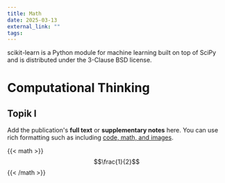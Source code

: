 ```yaml
---
title: Math
date: 2025-03-13
external_link: ""
tags:
---
```


scikit-learn is a Python module for machine learning built on top of SciPy and is distributed under the 3-Clause BSD license.

# Computational Thinking
## Topik I
Add the publication's **full text** or **supplementary notes** here. You can use rich formatting such as including [code, math, and images](https://docs.hugoblox.com/content/writing-markdown-latex/).

{{< math >}}
$$\frac{1}{2}$$
{{< /math >}}
<!--more-->
